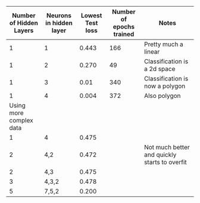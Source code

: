| Number of Hidden Layers | Neurons in hidden layer | Lowest Test loss | Number of epochs trained | Notes                                         |
| ----------------------- | ----------------------- | ---------------- | ------------------------ | --------------------------------------------- |
| 1                       | 1                       | 0.443            | 166                      | Pretty much a linear                          |
| 1                       | 2                       | 0.270            | 49                       | Classification is a 2d space                  |
| 1                       | 3                       | 0.01             | 340                      | Classification is now a polygon               |
| 1                       | 4                       | 0.004            | 372                      | Also polygon                                  |
| Using more complex data |                         |                  |                          |                                               |
| 1                       | 4                       | 0.475            |                          |                                               |
| 2                       | 4,2                     | 0.472            |                          | Not much better and quickly starts to overfit |
| 2                       | 4,3                     | 0.475            |                          |                                               |
| 3                       | 4,3,2                   | 0.478            |                          |                                               |
| 5                       | 7,5,2                   | 0.200            |                          |                                               |
